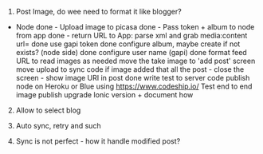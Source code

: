 1. Post Image, do wee need to format it like blogger?
- Node
    done - Upload image to picasa
    done - Pass token + album to node from app
    done - return URL to App: parse xml and grab media:content url=
    done use gapi token
    done configure album, maybe create if not exists? (node side)
    done configure user name (gapi)
    done format feed URL to read images as needed
    move the take image to 'add post' screen
    move upload to sync code
    if image added that all the post - close the screen - show image URI in post
    done write test to server code
    publish node on Heroku or Blue using https://www.codeship.io/
    Test end to end image publish
    upgrade Ionic version + document how

2. Allow to select blog

3. Auto sync, retry and such

4. Sync is not perfect - how it handle modified post?
